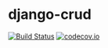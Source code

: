 # django-crud

[![Build Status](https://travis-ci.org/samuelcolvin/django-crud.svg?branch=master)](https://travis-ci.org/samuelcolvin/django-crud)
[![codecov.io](https://codecov.io/github/samuelcolvin/django-crud/coverage.svg?branch=master)](https://codecov.io/github/samuelcolvin/django-crud?branch=master)
